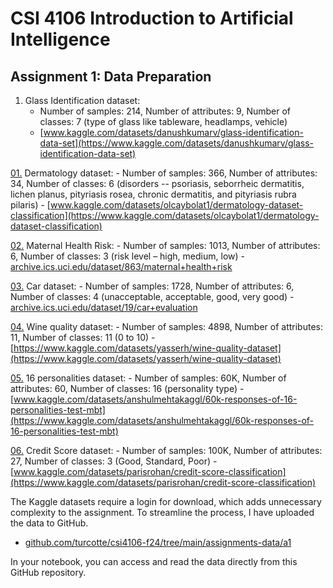 # CSI 4106 Introduction to Artificial Intelligence

## Assignment 1: Data Preparation


1. Glass Identification dataset:
    - Number of samples: 214, Number of attributes: 9, Number of classes: 7 (type of glass like tableware, headlamps, vehicle)
    - [www.kaggle.com/datasets/danushkumarv/glass-identification-data-set](https://www.kaggle.com/datasets/danushkumarv/glass-identification-data-set) 

[01.](01) Dermatology dataset: 
    - Number of samples: 366, Number of attributes: 34, Number of classes: 6 (disorders -- psoriasis, seborrheic dermatitis, lichen planus, pityriasis rosea, chronic dermatitis, and pityriasis rubra pilaris)
    - [www.kaggle.com/datasets/olcaybolat1/dermatology-dataset-classification](https://www.kaggle.com/datasets/olcaybolat1/dermatology-dataset-classification) 

[02.](02) Maternal Health Risk: 
    - Number of samples: 1013, Number of attributes: 6, Number of classes: 3 (risk level – high, medium, low)
    - [archive.ics.uci.edu/dataset/863/maternal+health+risk](https://archive.ics.uci.edu/dataset/863/maternal+health+risk) 

[03.](03) Car dataset: 
    - Number of samples: 1728, Number of attributes: 6, Number of classes: 4 (unacceptable, acceptable, good, very good)
    - [archive.ics.uci.edu/dataset/19/car+evaluation](https://archive.ics.uci.edu/dataset/19/car+evaluation) 

[04.](04) Wine quality dataset: 
    - Number of samples: 4898, Number of attributes: 11, Number of classes: 11 (0 to 10)
    - [https://www.kaggle.com/datasets/yasserh/wine-quality-dataset](https://www.kaggle.com/datasets/yasserh/wine-quality-dataset) 

[05.](05) 16 personalities dataset: 
    - Number of samples: 60K, Number of attributes: 60, Number of classes: 16 (personality type)
    - [www.kaggle.com/datasets/anshulmehtakaggl/60k-responses-of-16-personalities-test-mbt](https://www.kaggle.com/datasets/anshulmehtakaggl/60k-responses-of-16-personalities-test-mbt) 

[06.](06) Credit Score dataset: 
    - Number of samples: 100K, Number of attributes: 27, Number of classes: 3 (Good, Standard, Poor)
    - [www.kaggle.com/datasets/parisrohan/credit-score-classification](https://www.kaggle.com/datasets/parisrohan/credit-score-classification)

The Kaggle datasets require a login for download, which adds unnecessary complexity to the assignment. To streamline the process, I have uploaded the data to GitHub.

- [github.com/turcotte/csi4106-f24/tree/main/assignments-data/a1](https://github.com/turcotte/csi4106-f24/tree/main/assignments-data/a1)

In your notebook, you can access and read the data directly from this GitHub repository.


